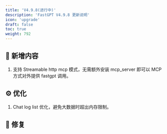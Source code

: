 ```yaml
---
title: 'V4.9.8(进行中)'
description: 'FastGPT V4.9.8 更新说明'
icon: 'upgrade'
draft: false
toc: true
weight: 792
---
```



## 🚀 新增内容

1. 支持 Streamable http mcp 模式，无需额外安装 mcp_server 即可以 MCP 方式对外提供 fastgpt 调用。

## ⚙️ 优化

1. Chat log list 优化，避免大数据时超出内存限制。

## 🐛 修复


